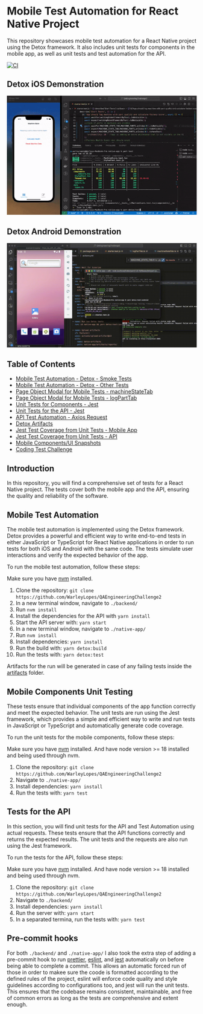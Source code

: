 # Mobile Test Automation for React Native Project

This repository showcases mobile test automation for a React Native project using the Detox framework. It also includes unit tests for components in the mobile app, as well as unit tests and test automation for the API.

[![CI](https://github.com/WarleyLopes/QAEngineeringChallenge2/actions/workflows/actions.yml/badge.svg)](https://github.com/WarleyLopes/QAEngineeringChallenge2/actions/workflows/actions.yml)


## Detox iOS Demonstration

![Detox iOS Demonstration](./native-app/e2e/test-assets//detox-demo.gif)

## Detox Android Demonstration

![Detox Android Demonstration](./native-app/e2e/test-assets/detox_android_demo.gif)

## Table of Contents

- [Mobile Test Automation - Detox - Smoke Tests](./native-app/e2e/smoke.test.js)
- [Mobile Test Automation - Detox - Other Tests](./native-app/e2e/other.test.js)
- [Page Object Modal for Mobile Tests - machineStateTab](./native-app/e2e/test-assets/screens/machineStateTab.ts)
- [Page Object Modal for Mobile Tests - logPartTab](./native-app/e2e/test-assets/screens/logPartTab.ts)
- [Unit Tests for Components - Jest](./native-app/components/__tests__/MachineScore.test.tsx)
- [Unit Tests for the API - Jest](./backend/__tests__/calculate.test.ts)
- [API Test Automation - Axios Request](./backend/__tests__/api.test.ts)
- [Detox Artifacts](./native-app/artifacts/)
- [Jest Test Coverage from Unit Tests - Mobile App](./native-app/coverage/lcov-report/index.html)
- [Jest Test Coverage from Unit Tests - API](./backend/coverage/lcov-report/index.html)
- [Mobile Components/UI Snapshots](./native-app/components/__tests__/__snapshots__/)
- [Coding Test Challenge](https://github.com/BellSantCodingChallenge/QAEngineeringChallenge2?tab=readme-ov-file#bellsant-qa-engineer-coding-challenge)

## Introduction

In this repository, you will find a comprehensive set of tests for a React Native project. The tests cover both the mobile app and the API, ensuring the quality and reliability of the software.

## Mobile Test Automation

The mobile test automation is implemented using the Detox framework. Detox provides a powerful and efficient way to write end-to-end tests in either JavaScript or TypeScript for React Native applications in order to run tests for both iOS and Android with the same code. The tests simulate user interactions and verify the expected behavior of the app.

To run the mobile test automation, follow these steps:

Make sure you have [nvm](https://github.com/nvm-sh/nvm?tab=readme-ov-file#installing-and-updating) installed.

1. Clone the repository: `git clone https://github.com/WarleyLopes/QAEngineeringChallenge2`
2. In a new terminal window, navigate to `./backend/`
3. Run `nvm install`
4. Install the dependencies for the API with `yarn install`
5. Start the API server with: `yarn start`
6. In a new terminal window, navigate to `./native-app/`
7. Run `nvm install`
8. Install dependencies: `yarn install`
9. Run the build with: `yarn detox:build`
10. Run the tests with: `yarn detox:test`

Artifacts for the run will be generated in case of any failing tests inside the [artifacts](./native-app/artifacts/) folder.

## Mobile Components Unit Testing

These tests ensure that individual components of the app function correctly and meet the expected behavior. The unit tests are run using the Jest framework, which provides a simple and efficient way to write and run tests in JavaScript or TypeScript and automatically generate code coverage.

To run the unit tests for the mobile components, follow these steps:

Make sure you have [nvm](https://github.com/nvm-sh/nvm?tab=readme-ov-file#installing-and-updating) installed.
And have node version >= 18 installed and being used through nvm.

1. Clone the repository: `git clone https://github.com/WarleyLopes/QAEngineeringChallenge2`
2. Navigate to `./native-app/`
3. Install dependencies: `yarn install`
4. Run the tests with: `yarn test`

## Tests for the API

In this section, you will find unit tests for the API and Test Automation using actual requests. These tests ensure that the API functions correctly and returns the expected results. The unit tests and the requests are also run using the Jest framework.

To run the tests for the API, follow these steps:

Make sure you have [nvm](https://github.com/nvm-sh/nvm?tab=readme-ov-file#installing-and-updating) installed.
And have node version >= 18 installed and being used through nvm.

1. Clone the repository: `git clone https://github.com/WarleyLopes/QAEngineeringChallenge2`
2. Navigate to `./backend/`
3. Install dependencies: `yarn install`
4. Run the server with: `yarn start`
5. In a separated termina, run the tests with: `yarn test`

## Pre-commit hooks

For both `./backend/` and `./native-app/` I also took the extra step of adding a pre-commit hook to run [prettier](https://prettier.io/), [eslint](https://eslint.org/), and [jest](https://jestjs.io/) automatically on before being able to complete a commit. This allows an automatic forced run of those in order to makee sure the coode is formatted according to the defined rules of the project, eslint will enforce code quality and style guidelines according to configurations too, and jest will run the unit tests. This ensures that the codebase remains consistent, maintainable, and free of common errors as long as the tests are comprehensive and extent enough.
